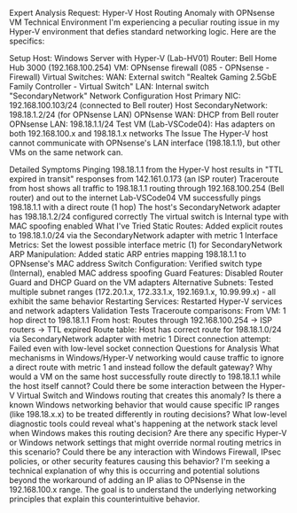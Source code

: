 Expert Analysis Request: Hyper-V Host Routing Anomaly with OPNsense VM
Technical Environment
I'm experiencing a peculiar routing issue in my Hyper-V environment that defies standard networking logic. Here are the specifics:

Setup
Host: Windows Server with Hyper-V (Lab-HV01)
Router: Bell Home Hub 3000 (192.168.100.254)
VM: OPNsense firewall (085 - OPNsense - Firewall)
Virtual Switches:
WAN: External switch "Realtek Gaming 2.5GbE Family Controller - Virtual Switch"
LAN: Internal switch "SecondaryNetwork"
Network Configuration
Host Primary NIC: 192.168.100.103/24 (connected to Bell router)
Host SecondaryNetwork: 198.18.1.2/24 (for OPNsense LAN)
OPNsense WAN: DHCP from Bell router
OPNsense LAN: 198.18.1.1/24
Test VM (Lab-VSCode04): Has adapters on both 192.168.100.x and 198.18.1.x networks
The Issue
The Hyper-V host cannot communicate with OPNsense's LAN interface (198.18.1.1), but other VMs on the same network can.

Detailed Symptoms
Pinging 198.18.1.1 from the Hyper-V host results in "TTL expired in transit" responses from 142.161.0.173 (an ISP router)
Traceroute from host shows all traffic to 198.18.1.1 routing through 192.168.100.254 (Bell router) and out to the internet
Lab-VSCode04 VM successfully pings 198.18.1.1 with a direct route (1 hop)
The host's SecondaryNetwork adapter has 198.18.1.2/24 configured correctly
The virtual switch is Internal type with MAC spoofing enabled
What I've Tried
Static Routes: Added explicit routes to 198.18.1.0/24 via the SecondaryNetwork adapter with metric 1
Interface Metrics: Set the lowest possible interface metric (1) for SecondaryNetwork
ARP Manipulation: Added static ARP entries mapping 198.18.1.1 to OPNsense's MAC address
Switch Configuration: Verified switch type (Internal), enabled MAC address spoofing
Guard Features: Disabled Router Guard and DHCP Guard on the VM adapters
Alternative Subnets: Tested multiple subnet ranges (172.20.1.x, 172.33.1.x, 192.169.1.x, 10.99.99.x) - all exhibit the same behavior
Restarting Services: Restarted Hyper-V services and network adapters
Validation Tests
Traceroute comparisons:
From VM: 1 hop direct to 198.18.1.1
From host: Routes through 192.168.100.254 -> ISP routers -> TTL expired
Route table: Host has correct route for 198.18.1.0/24 via SecondaryNetwork adapter with metric 1
Direct connection attempt: Failed even with low-level socket connection
Questions for Analysis
What mechanisms in Windows/Hyper-V networking would cause traffic to ignore a direct route with metric 1 and instead follow the default gateway?
Why would a VM on the same host successfully route directly to 198.18.1.1 while the host itself cannot?
Could there be some interaction between the Hyper-V Virtual Switch and Windows routing that creates this anomaly?
Is there a known Windows networking behavior that would cause specific IP ranges (like 198.18.x.x) to be treated differently in routing decisions?
What low-level diagnostic tools could reveal what's happening at the network stack level when Windows makes this routing decision?
Are there any specific Hyper-V or Windows network settings that might override normal routing metrics in this scenario?
Could there be any interaction with Windows Firewall, IPsec policies, or other security features causing this behavior?
I'm seeking a technical explanation of why this is occurring and potential solutions beyond the workaround of adding an IP alias to OPNsense in the 192.168.100.x range. The goal is to understand the underlying networking principles that explain this counterintuitive behavior.
